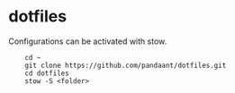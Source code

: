 dotfiles
========

Configurations can be activated with stow.

        cd ~
        git clone https://github.com/pandaant/dotfiles.git
        cd dotfiles 
        stow -S <folder>
